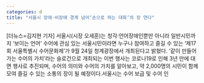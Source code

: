 ```yaml
---
categories: d
title: "서울시 장애·비장애 경계 넘어‘손으로 하는 대화’의 장 연다"
---
```

[더뉴스=김지현 기자] 서울시(시장 오세훈)는 청각·언어장애인뿐만 아니라 일반시민까지 ‘보이는 언어’ 수어에 관심 있는 서울시민이라면 누구나 참여하고 즐길 수 있는 ‘제17회 서울특별시 수어문화제’가 9월 24일 청계광장에서 개최된다고 밝혔다.																‘같이 만들어가는 수어의 가치’라는 슬로건으로 개최되는 이번 행사는 코로나19로 인해 3년 만에 대면 행사로 추진되며, 수어의 의미와 수어의 가치를 알아보고, 약 2,000명의 시민이 함께 모여 즐길 수 있는 소통의 장이 될 예정이다.서울시는 수어 보급 및 수어 인